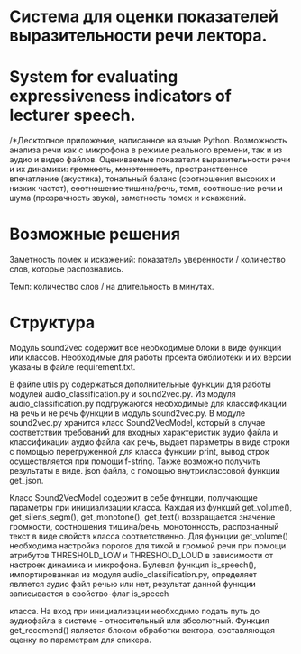 # Система для оценки показателей выразительности речи лектора.
# System for evaluating expressiveness indicators of lecturer speech.

/*Десктопное приложение, написанное на языке Python. Возможность анализа речи как с микрофона в режиме реального времени, так и из аудио и видео файлов. Оцениваемые показатели выразительности речи и их динамики: ~~громкость~~, ~~монотонность~~, пространственное впечатление (акустика), тональный баланс (соотношения высоких и низких частот), ~~соотношение тишина/речь~~, темп, соотношение речи и шума (прозрачность звука), заметность помех и искажений.

# Возможные решения
Заметность помех и искажений: показатель уверенности / количество слов, которые распознались.

Темп: количество слов / на длительность в минутах.



# Структура 
Модуль sound2vec содержит все необходимые блоки в виде функций или классов. Необходимые для работы проекта библиотеки и их версии указаны в файле requirement.txt.

В файле utils.py содержаться дополнительные функции для работы модулей audio_classification.py и sound2vec.py. Из модуля audio_classification.py подгружаются необходимые для классификации на речь и не речь функции в модуль sound2vec.py. В модуле sound2vec.py хранится класс Sound2VecModel, который в случае соответствии требований для входных характеристик аудио файла и классификации аудио файла как речь, выдает параметры в виде строки с помощью перегруженной для класса функции print, вывод строк осуществляется при помощи f-string. Также возможно получить результаты в виде. json файла, с помощью внутриклассовой функции get_json.


Класс Sound2VecModel содержит в себе функции, получающие параметры при инициализации класса. Каждая из функций get_volume(), get_silens_segm(), get_monotone(), get_text() возвращается значение громкости, соотношения тишина/речь, монотонность, распознанный текст в виде свойств класса соответственно. Для функции get_volume() необходима настройка порогов для тихой и громкой речи при помощи атрибутов THRESHOLD_LOW и THRESHOLD_LOUD в зависимости от настроек динамика и микрофона. Булевая функция is_speech(), импортированная из модуля audio_classification.py, определяет является аудио файл речью или нет, результат данной функции записывается в свойство-флаг is_speech

класса. На вход при инициализации необходимо подать путь до аудиофайла в системе - относительный или абсолютный. Функция get_recomend() является блоком обработки вектора, составляющая оценку по параметрам для спикера.
